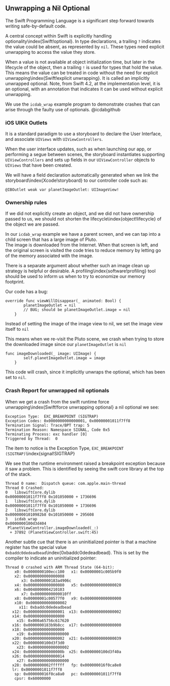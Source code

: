 ## Unwrapping a Nil Optional

The Swift Programming Language is a significant step forward towards writing safe-by-default code.

A central concept within Swift is explicitly handling optionality\index{Swift!optional}.  In type declarations, a trailing `?` indicates the value could be absent, as represented by `nil`.  These types need explicit unwrapping to access the value they store.

When a value is not available at object initialization time, but later in the lifecycle of the object, then a trailing `!` is used for types that hold the value.  This means the value can be treated in code without the need for explicit unwrapping\index{Swift!explicit unwrapping}.  It is called an implicitly unwrapped optional.
Note, from Swift 4.2, at the implementation level, it is an optional, with an annotation that indicates it can be used without explicit unwrapping.

We use the `icdab_wrap` example program to demonstrate crashes that can arise through the faulty use of optionals. @icdabgithub

### iOS UIKit Outlets

It is a standard paradigm to use a storyboard to declare the User Interface, and associate `UIViews` with `UIViewControllers`.

When the user interface updates, such as when launching our app, or performing a segue between scenes, the storyboard instantiates
supporting `UIViewControllers` and sets up fields in our `UIViewController` objects to `UIViews` that have been created.

We will have a field declaration automatically generated when we link the storyboard\index{Xcode!storyboard} to our controller code such as:
```
@IBOutlet weak var planetImageOutlet: UIImageView!
```

### Ownership rules

If we did not explicitly create an object, and we did not have ownership passed to us, we should not shorten the lifecycle\index{object!lifecycle} of the object we are passed.  

In our `icdab_wrap` example we have a parent screen, and we can tap into a child screen that has a large image of Pluto.  
The image is downloaded from the Internet.  When that screen is left, and the original screen is visited the code tries to reduce memory by letting go of the memory associated with the image.

There is a separate argument about whether such an image clean up strategy is helpful or desirable.  A profiling\index{software!profiling} tool should be used to inform us when to try to economize our memory footprint.

Our code has a bug:
```
override func viewWillDisappear(_ animated: Bool) {
        planetImageOutlet = nil
        // BUG; should be planetImageOutlet.image = nil
    }
```

Instead of setting the image of the image view to nil, we set the image view itself to `nil`

This means when we re-visit the Pluto scene, we crash when trying to store the downloaded image since our `planetImageOutlet` is `nil`

```
func imageDownloaded(_ image: UIImage) {
        self.planetImageOutlet.image = image
    }
```

This code will crash, since it implicitly unwraps the optional, which has been set to `nil`.

### Crash Report for unwrapped nil optionals

When we get a crash from the swift runtime force unwrapping\index{Swift!force unwrapping optional} a nil optional we see:
```
Exception Type:  EXC_BREAKPOINT (SIGTRAP)
Exception Codes: 0x0000000000000001, 0x00000001011f7ff8
Termination Signal: Trace/BPT trap: 5
Termination Reason: Namespace SIGNAL, Code 0x5
Terminating Process: exc handler [0]
Triggered by Thread:  0
```

The item to notice is the Exception Type, `EXC_BREAKPOINT (SIGTRAP)`\index{signal!SIGTRAP}

We see that the runtime environment raised a breakpoint exception because it saw a problem.
This is identified by seeing the swift core library at the top of the stack.

```
Thread 0 name:  Dispatch queue: com.apple.main-thread
Thread 0 Crashed:
0   libswiftCore.dylib            	
0x00000001011f7ff8 0x101050000 + 1736696
1   libswiftCore.dylib            	
0x00000001011f7ff8 0x101050000 + 1736696
2   libswiftCore.dylib            	
0x00000001010982b8 0x101050000 + 295608
3   icdab_wrap                    	
0x0000000100d3d404
 PlanetViewController.imageDownloaded(_:)
  + 37892 (PlanetViewController.swift:45)

```

Another subtle cue that there is an uninitialized pointer is that a machine register has the special value `0xbaddc0dedeadbead`\index{0xbaddc0dedeadbead}.
This is set by the compiler to indicate an uninitialized pointer:

```
Thread 0 crashed with ARM Thread State (64-bit):
    x0: 0x0000000100ecc100   x1: 0x00000001c005b9f0   
    x2: 0x0000000000000008
       x3: 0x0000000183a4906c
    x4: 0x0000000000000080   x5: 0x0000000000000020   
    x6: 0x0048000004210103
       x7: 0x00000000000010ff
    x8: 0x00000001c00577f0   x9: 0x0000000000000000  
    x10: 0x0000000000000002
      x11: 0xbaddc0dedeadbead
   x12: 0x0000000000000001  x13: 0x0000000000000002  
   x14: 0x0000000000000000
     x15: 0x000a65756c617620
   x16: 0x0000000183b9b8cc  x17: 0x0000000000000000  
   x18: 0x0000000000000000
     x19: 0x0000000000000000
   x20: 0x0000000000000002  x21: 0x0000000000000039  
   x22: 0x0000000100d3f3d0
     x23: 0x0000000000000002
   x24: 0x000000000000000b  x25: 0x0000000100d3f40a  
   x26: 0x0000000000000014
     x27: 0x0000000000000000
   x28: 0x0000000002ffffff   fp: 0x000000016f0ca8e0   
   lr: 0x00000001011f7ff8
    sp: 0x000000016f0ca8a0   pc: 0x00000001011f7ff8
    cpsr: 0x60000000
```
